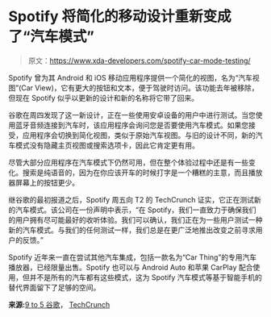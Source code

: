 # Spotify 将简化的移动设计重新变成了“汽车模式”

> 原文：<https://www.xda-developers.com/spotify-car-mode-testing/>

Spotify 曾为其 Android 和 iOS 移动应用程序提供一个简化的视图，名为“汽车视图”(Car View)，它有更大的按钮和文本，便于驾驶时访问。该功能去年被移除，但现在 Spotify 似乎以更新的设计和新的名称将它带了回来。

谷歌在周四发现了这一新设计，正在一些使用安卓设备的用户中进行测试。当您使用蓝牙音频连接到汽车时，该应用程序会询问您是否要使用汽车模式。如果您接受，应用程序会切换到简化视图，类似于原始汽车视图。与旧的设计不同，新的汽车模式没有隐藏主页视图或搜索选项卡，因此它肯定更有用。

尽管大部分应用程序在汽车模式下仍然可用，但在整个体验过程中还是有一些变化。搜索是纯语音的，因为在你应该开车的时候打字是一个糟糕的主意，而且播放器屏幕上的按钮更少。

继谷歌的最初报道之后，Spotify 周五向 T2 的 TechCrunch 证实，它正在测试新的汽车模式。该公司在一份声明中表示，“在 Spotify，我们一直致力于确保我们的用户拥有尽可能最好的收听体验。我们可以确认，我们正在为一些用户测试一种新的汽车模式。与我们的任何测试一样，我们总是在更广泛地推出改变之前寻求用户的反馈。”

Spotify 近年来一直在尝试其他汽车集成，包括一款名为“Car Thing”的专用汽车播放器，已经限量出售。Spotify 也可以与 Android Auto 和苹果 CarPlay 配合使用，但并不是所有的汽车都有这些模式，这为 Spotify 汽车模式等基于智能手机的替代界面留下了足够的空间。

**来源:**[9 to 5 谷歌](https://9to5google.com/2022/03/24/spotify-test-drive-car-mode/)， [TechCrunch](https://techcrunch.com/2022/03/25/spotify-testing-car-mode/?tpcc=tcplustwitter&guccounter=1)